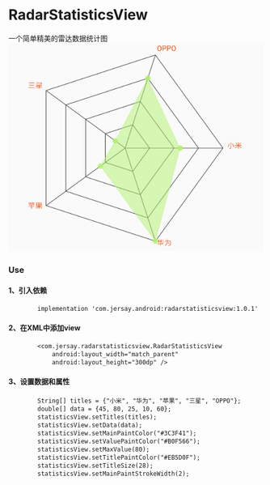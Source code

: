 # RadarStatisticsView
一个简单精美的雷达数据统计图
![雷达数据统计数](https://github.com/Grrsun/RadarStatisticsView/blob/master/images/RadarStatisticsView.png)

### Use
#### 1、引入依赖
```
        implementation 'com.jersay.android:radarstatisticsview:1.0.1'
```
#### 2、在XML中添加view
```
        <com.jersay.radarstatisticsview.RadarStatisticsView
            android:layout_width="match_parent"
            android:layout_height="300dp" />
```
#### 3、设置数据和属性
```
        String[] titles = {"小米", "华为", "苹果", "三星", "OPPO"};
        double[] data = {45, 80, 25, 10, 60};
        statisticsView.setTitles(titles);
        statisticsView.setData(data);
        statisticsView.setMainPaintColor("#3C3F41");
        statisticsView.setValuePaintColor("#B0F566");
        statisticsView.setMaxValue(80);
        statisticsView.setTitlePaintColor("#EB5D0F");
        statisticsView.setTitleSize(28);
        statisticsView.setMainPaintStrokeWidth(2);
```


